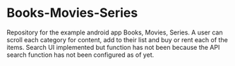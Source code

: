 # Books-Movies-Series
Repository for the example android app Books, Movies, Series. A user can scroll each category for content, add to their list and buy or rent each of the items. Search UI implemented but function has not been because the API search function has not been configured as of yet.
